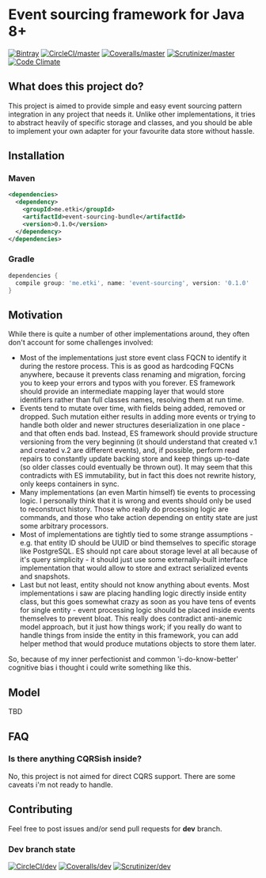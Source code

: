 # Event sourcing framework for Java 8+

[![Bintray](https://img.shields.io/bintray/v/etki/maven/event-sourcing.svg?style=flat-square)](https://bintray.com/etki/maven/event-sourcing)
[![CircleCI/master](https://img.shields.io/circleci/project/github/etki/java-event-sourcing/master.svg?style=flat-square)](https://circleci.com/gh/etki/java-event-sourcing/tree/master)
[![Coveralls/master](https://img.shields.io/coveralls/github/etki/java-event-sourcing/master.svg?style=flat-square)](https://coveralls.io/github/etki/java-event-sourcing?branch=master)
[![Scrutinizer/master](https://img.shields.io/scrutinizer/g/etki/java-event-sourcing/master.svg?style=flat-square)](https://scrutinizer-ci.com/g/etki/java-event-sourcing/?branch=master)
[![Code Climate](https://img.shields.io/codeclimate/github/etki/java-event-sourcing.svg?style=flat-square)](https://codeclimate.com/github/etki/java-event-sourcing)

## What does this project do?

This project is aimed to provide simple and easy event sourcing pattern
integration in any project that needs it. Unlike other implementations,
it tries to abstract heavily of specific storage and classes, and you 
should be able to implement your own adapter for your favourite data
store without hassle.

## Installation

### Maven

```xml
<dependencies>
  <dependency>
    <groupId>me.etki</groupId>
    <artifactId>event-sourcing-bundle</artifactId>
    <version>0.1.0</version>  
  </dependency>
</dependencies>
```

### Gradle

```groovy
dependencies {
  compile group: 'me.etki', name: 'event-sourcing', version: '0.1.0'
}
```

## Motivation

While there is quite a number of other implementations around, they 
often don't account for some challenges involved:

- Most of the implementations just store event class FQCN to identify
it during the restore process. This is as good as hardcoding FQCNs 
anywhere, because it prevents class renaming and migration, forcing you
to keep your errors and typos with you forever. ES framework should 
provide an intermediate mapping layer that would store identifiers
rather than full classes names, resolving them at run time.
- Events tend to mutate over time, with fields being added, removed or 
dropped. Such mutation either results in adding more events or trying 
to handle both older and newer structures deserialization in one 
place - and that often ends bad. Instead, ES framework should provide
structure versioning from the very beginning (it should understand that
created v.1 and created v.2 are different events), and, if possible, 
perform read repairs to constantly update backing store and keep things
up-to-date (so older classes could eventually be thrown out). It may 
seem that this contradicts with ES immutability, but in fact this does 
not rewrite history, only keeps containers in sync.
- Many implementations (an even Martin himself) tie events to 
processing logic. I personally think that it is wrong and events should
only be used to reconstruct history. Those who really do processing 
logic are commands, and those who take action depending on entity state
are just some arbitrary processors.
- Most of implementations are tightly tied to some strange 
assumptions - e.g. that entity ID should be UUID or bind themselves to
specific storage like PostgreSQL. ES should npt care about storage 
level at all because of it's query simplicity - it should just use some
externally-built interface implementation that would allow to store and
extract serialized events and snapshots. 
- Last but not least, entity should not know anything about events. 
Most implementations i saw are placing handling logic directly inside
entity class, but this goes somewhat crazy as soon as you have tens of 
events for single entity - event processing logic should be placed 
inside events themselves to prevent bloat. This really does contradict
anti-anemic model approach, but it just how things work; if you really
do want to handle things from inside the entity in this framework, you 
can add helper method that would produce mutations objects to store
them later.

So, because of my inner perfectionist and common 'i-do-know-better' 
cognitive bias i thought i could write something like this.

## Model

TBD

## FAQ

### Is there anything CQRSish inside?

No, this project is not aimed for direct CQRS support. There are some 
caveats i'm not ready to handle.

## Contributing

Feel free to post issues and/or send pull requests for **dev** branch.

### Dev branch state

[![CircleCI/dev](https://img.shields.io/circleci/project/github/etki/java-event-sourcing/dev.svg?style=flat-square)](https://circleci.com/gh/etki/java-event-sourcing/tree/dev)
[![Coveralls/dev](https://img.shields.io/coveralls/github/etki/java-event-sourcing/dev.svg?style=flat-square)](https://coveralls.io/github/etki/java-event-sourcing?branch=dev)
[![Scrutinizer/dev](https://img.shields.io/scrutinizer/g/etki/java-event-sourcing/dev.svg?style=flat-square)](https://scrutinizer-ci.com/g/etki/java-event-sourcing/?branch=dev)

